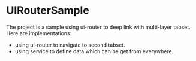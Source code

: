 # UIRouterSample

The project is a sample using ui-router to deep link with multi-layer tabset. Here are implementations:

* using ui-router to navigate to second tabset.
* using service to define data which can be get from everywhere.

